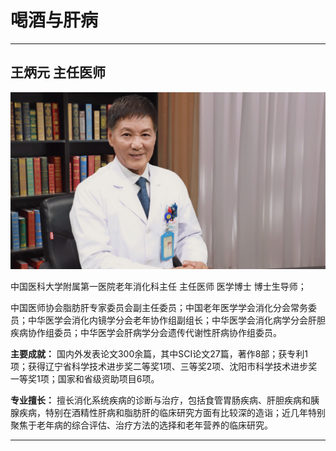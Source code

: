 # 喝酒与肝病

---

## 王炳元 主任医师

![1679230285523](image/c05_039/1679230285523.png)

中国医科大学附属第一医院老年消化科主任 主任医师 医学博士 博士生导师；

中国医师协会脂肪肝专家委员会副主任委员；中国老年医学学会消化分会常务委员；中华医学会消化内镜学分会老年协作组副组长；中华医学会消化病学分会肝胆疾病协作组委员；中华医学会肝病学分会遗传代谢性肝病协作组委员。


**主要成就：** 国内外发表论文300余篇，其中SCI论文27篇，著作8部；获专利1项；获得辽宁省科学技术进步奖二等奖1项、三等奖2项、沈阳市科学技术进步奖一等奖1项；国家和省级资助项目6项。


**专业擅长：** 擅长消化系统疾病的诊断与治疗，包括食管胃肠疾病、肝胆疾病和胰腺疾病，特别在酒精性肝病和脂肪肝的临床研究方面有比较深的造诣；近几年特别聚焦于老年病的综合评估、治疗方法的选择和老年营养的临床研究。

---

